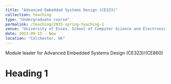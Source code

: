 ```yaml
---
title: "Advanced Embedded Systems Design (CE323)"
collection: teaching
type: "Undergraduate course"
permalink: /teaching/2015-spring-teaching-1
venue: "University of Essex, School of Computer Science and Electronic Engineering (CSEE)"
date: 2023-09-15 - Now
location: "Colchester, UK"
---
```


Module leader for Advanced Embedded Systems Design (CE323)/(CE860)

Heading 1
======


